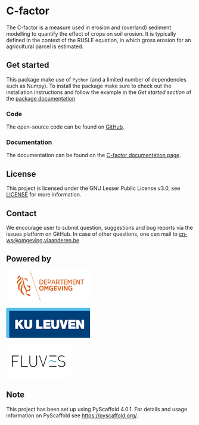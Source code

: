 # C-factor

The C-factor is a measure used in erosion and (overland) sediment modelling to
quantify the effect of crops on soil erosion. It is typically defined in the context of
the RUSLE equation, in which gross erosion for an agricultural parcel is estimated.

## Get started

This package make use of `Python` (and a limited number of dependencies such as Numpy).
To install the package make sure to check out the installation instructions and follow
the example in the _Get started section_ of the [package documentation](https://cn-ws.github.io/cfactor)

### Code

The open-source code can be found on [GitHub](https://github.com/cn-ws/cfactor).

### Documentation

The documentation can be found on the [C-factor documentation
page](https://cn-ws.github.io/cfactor/index.html).

## License

This project is licensed under the GNU Lesser Public License v3.0, see
[LICENSE](./LICENSE) for more information.

## Contact

We encourage user to submit question, suggestions and bug reports via
the issues platform on GitHub. In case of other questions, one can mail
to <cn-ws@omgeving.vlaanderen.be>

## Powered by

![image](docs/_static/png/DepartementOmgeving_logo.png)

![image](docs/_static/png/KULeuven_logo.png)

![image](docs/_static/png/fluves_logo.png)

## Note

This project has been set up using PyScaffold 4.0.1. For details and
usage information on PyScaffold see <https://pyscaffold.org/>.
